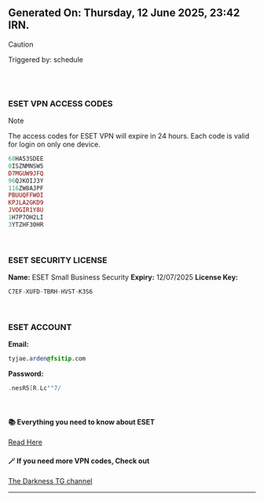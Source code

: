 ## Generated On: Thursday, 12 June 2025, 23:42 IRN.

> [!CAUTION]
> Triggered by: schedule

<br></br>

### ESET VPN ACCESS CODES

> [!NOTE]
> The access codes for ESET VPN will expire in 24 hours.
> Each code is valid for login on only one device.

```ruby
68HA53SDEE
0ISZNMNSW5
D7MGUW9JFQ
96QJKOIJ3Y
116ZW8AJPF
PBUUQFFWOI
KPJLA2GKD9
JVOGIR1Y8U
1H7P7OH2LI
3YTZHF30HR
```

</br>

### ESET SECURITY LICENSE

**Name:** ESET Small Business Security
**Expiry:** 12/07/2025
**License Key:**

```POV-Ray SDL
C7EF-XUFD-TBRH-HVST-K3S6
```

</br>

### ESET ACCOUNT

**Email:**

```CSS
tyjae.arden@fsitip.com
```

**Password:**

```POV-Ray SDL
.nesR5[R.Lc'"7/
```

</br>

#### 📚 Everything you need to know about ESET

[Read Here](https://t.me/F_NiREvil/2113)

#### 🪄 If you need more VPN codes, Check out

[The Darkness TG channel](https://t.me/Eset_key_trial)

---

<br></br>

